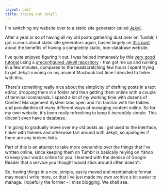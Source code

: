 ```yaml
---
layout: post
title: Trying out Jekyll
---
```


I'm switching my website over to a static site generator called [Jekyll](https://jekyllrb.com/).

After a year or so of having all my old posts gathering dust over on Tumblr, I got curious about static site generators again, based largely on [this post](http://www.practicallyefficient.com/2016/04/03/static-and-free.html) about the benefits of having a completely static, non-database website.

I've quite enjoyed figuring it out. I was helped immensely by this [very good tutorial](https://www.smashingmagazine.com/2014/08/build-blog-jekyll-github-pages/) using a [preconfigured Jekyll repository](https://github.com/barryclark/jekyll-now) - that got me up and running in a few minutes, compared to the headscratching few hours I spent trying to get Jekyll running on my ancient Macbook last time I decided to tinker with this.

There's something really nice about the simplicity of drafting posts in a text editor, dropping them in a folder and then getting them online with a couple of terminal commands. I spend a lot of my working time with dozens of Content Management System tabs open and I'm familiar with the foibles and peculiarities of many different ways of managing content online. So for my own website, it's been really refreshing to keep it *incredibly* simple. This doesn't even have a database.

I'm going to gradually move over my old posts as I get used to the interface, tinker with themes and otherwise fart around with Jekyll, so apologies if there are any broken links. 

Part of this is an attempt to take more ownership over the things that I've written online, since keeping them on Tumblr is basically relying on Yahoo to keep your words online for you. I learned with the demise of Google Reader that a service you thought would stick around often doesn't.

So, having things in a nice, simple, easily moved and maintainable format may mean I write more, or that I've just made my own archive a bit easier to manage. Hopefully the former - I miss blogging.  We shall see.
